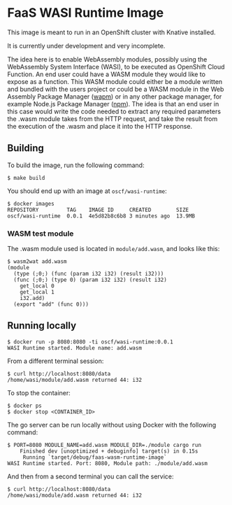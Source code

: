 # FaaS WASI Runtime Image
This image is meant to run in an OpenShift cluster with Knative installed.

It is currently under development and very incomplete.

The idea here is to enable WebAssembly modules, possibly using the WebAssembly
System Interface (WASI), to be executed as OpenShift Cloud Function. An end
user could have a WASM module they would like to expose as a function. This
WASM module could either be a module written and bundled with the users
project or could be a WASM module in the Web Assembly Package Manager
([wapm](https://wapm.io)) or
in any other package manager, for example Node.js Package Manager
([npm](https://www.npmjs.com/)). The idea is that an end user in this case would
write the code needed to extract any required parameters the .wasm module takes 
from the HTTP request, and take the result from the execution of the .wasm and
place it into the HTTP response.

## Building

To build the image, run the following command:
```console
$ make build
```

You should end up with an image at `oscf/wasi-runtime`:
```console
$ docker images
REPOSITORY         TAG    IMAGE ID     CREATED        SIZE
oscf/wasi-runtime  0.0.1  4e5d82b8c6b8 3 minutes ago  13.9MB
```

### WASM test module
The .wasm module used is located in `module/add.wasm`, and looks like this:
```console
$ wasm2wat add.wasm
(module
  (type (;0;) (func (param i32 i32) (result i32)))
  (func (;0;) (type 0) (param i32 i32) (result i32)
    get_local 0
    get_local 1
    i32.add)
  (export "add" (func 0)))
```

## Running locally
```console
$ docker run -p 8080:8080 -ti oscf/wasi-runtime:0.0.1
WASI Runtime started. Module name: add.wasm
```
From a different terminal session:
```console
$ curl http://localhost:8080/data
/home/wasi/module/add.wasm returned 44: i32
```

To stop the container:
```console
$ docker ps
$ docker stop <CONTAINER_ID>
```
The go server can be run locally without using Docker with the following
command:
```console
$ PORT=8080 MODULE_NAME=add.wasm MODULE_DIR=./module cargo run
    Finished dev [unoptimized + debuginfo] target(s) in 0.15s
     Running `target/debug/faas-wasm-runtime-image`
WASI Runtime started. Port: 8080, Module path: ./module/add.wasm
```
And then from a second terminal you can call the service:
```console
$ curl http://localhost:8080/data
/home/wasi/module/add.wasm returned 44: i32
```
